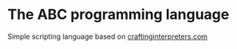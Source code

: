 # The ABC programming language

Simple scripting language based on [craftinginterpreters.com](http://craftinginterpreters.com)
